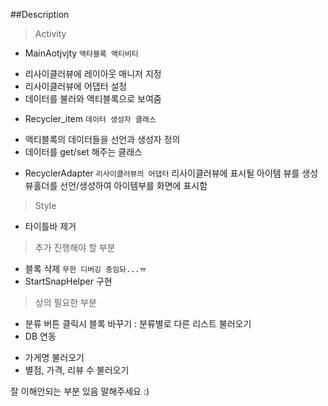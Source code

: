 ##Description 

>Activity 
* MainAotjvjty `액타블록 액티비티` 
- 리사이클러뷰에 레이아웃 매니저 지정 
- 리사이클러뷰에 어댑터 설정 
- 데이터를 불러와 액티블록으로 보여줌 

* Recycler_item `데이터 생성자 클래스` 
- 액티블록의 데이터들을 선언과 생성자 정의 
- 데이터를 get/set 해주는 클래스 

* RecyclerAdapter `리사이클러뷰의 어댑터` 
리사이클러뷰에 표시될 아이템 뷰를 생성 
뷰홀더를 선언/생성하여 아이템부를 화면에 표시함 

>StyIe 
* 타이틀바 제거 

>추가 진행해야 할 부분 
* 블록 삭제 `무한 디버깅 중임돠...ㅠ`
* StartSnapHelper 구현
>상의 필요한 부분
* 분류 버튼 클릭시 블록 바꾸기 : 분류별로 다른 리스트 불러오기
* DB 연동 
 - 가게명 불러오기
 - 별점, 가격, 리뷰 수 불러오기
 
잘 이해안되는 부분 있음 말해주세요 :)
